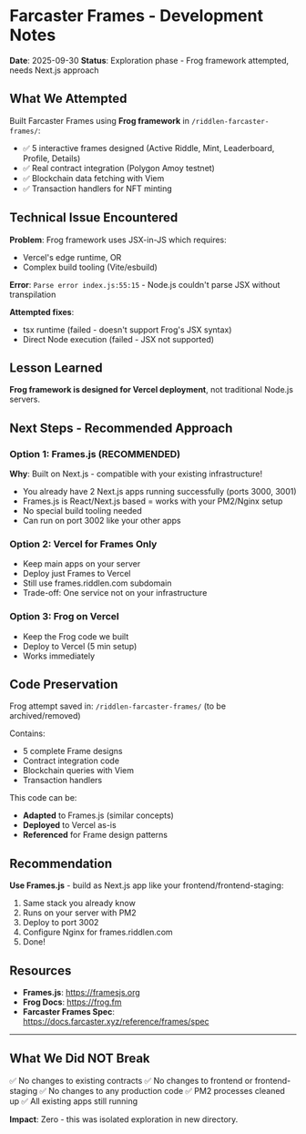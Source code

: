 # Farcaster Frames - Development Notes

**Date**: 2025-09-30
**Status**: Exploration phase - Frog framework attempted, needs Next.js approach

## What We Attempted

Built Farcaster Frames using **Frog framework** in `/riddlen-farcaster-frames/`:
- ✅ 5 interactive frames designed (Active Riddle, Mint, Leaderboard, Profile, Details)
- ✅ Real contract integration (Polygon Amoy testnet)
- ✅ Blockchain data fetching with Viem
- ✅ Transaction handlers for NFT minting

## Technical Issue Encountered

**Problem**: Frog framework uses JSX-in-JS which requires:
- Vercel's edge runtime, OR
- Complex build tooling (Vite/esbuild)

**Error**: `Parse error index.js:55:15` - Node.js couldn't parse JSX without transpilation

**Attempted fixes**:
- tsx runtime (failed - doesn't support Frog's JSX syntax)
- Direct Node execution (failed - JSX not supported)

## Lesson Learned

**Frog framework is designed for Vercel deployment**, not traditional Node.js servers.

## Next Steps - Recommended Approach

### Option 1: Frames.js (RECOMMENDED)
**Why**: Built on Next.js - compatible with your existing infrastructure!

- You already have 2 Next.js apps running successfully (ports 3000, 3001)
- Frames.js is React/Next.js based = works with your PM2/Nginx setup
- No special build tooling needed
- Can run on port 3002 like your other apps

### Option 2: Vercel for Frames Only
- Keep main apps on your server
- Deploy just Frames to Vercel
- Still use frames.riddlen.com subdomain
- Trade-off: One service not on your infrastructure

### Option 3: Frog on Vercel
- Keep the Frog code we built
- Deploy to Vercel (5 min setup)
- Works immediately

## Code Preservation

Frog attempt saved in: `/riddlen-farcaster-frames/` (to be archived/removed)

Contains:
- 5 complete Frame designs
- Contract integration code
- Blockchain queries with Viem
- Transaction handlers

This code can be:
- **Adapted** to Frames.js (similar concepts)
- **Deployed** to Vercel as-is
- **Referenced** for Frame design patterns

## Recommendation

**Use Frames.js** - build as Next.js app like your frontend/frontend-staging:
1. Same stack you already know
2. Runs on your server with PM2
3. Deploy to port 3002
4. Configure Nginx for frames.riddlen.com
5. Done!

## Resources

- **Frames.js**: https://framesjs.org
- **Frog Docs**: https://frog.fm
- **Farcaster Frames Spec**: https://docs.farcaster.xyz/reference/frames/spec

---

## What We Did NOT Break

✅ No changes to existing contracts
✅ No changes to frontend or frontend-staging
✅ No changes to any production code
✅ PM2 processes cleaned up
✅ All existing apps still running

**Impact**: Zero - this was isolated exploration in new directory.
